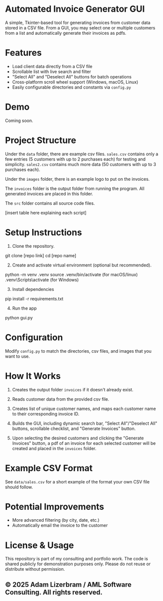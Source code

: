 # Automated Invoice Generator GUI

A simple, Tkinter-based tool for generating invoices from customer data stored in a CSV file. From a GUI, you may select one or multiple customers from a list and automatically generate their invoices as pdfs. 

# Features

- Load client data directly from a CSV file
- Scrollable list with live search and filter
- "Select All" and "Deselect All" buttons for batch operations
- Cross-platform scroll wheel support (Windows, macOS, Linux)
- Easily configurable directories and constants via `config.py`

# Demo

Coming soon.

# Project Structure

Under the `data` folder, there are example csv files. `sales.csv` contains only a few entries (5 customers with up to 2 purchases each) for testing and simplicity. `sales2.csv` contains much more data (50 customers with up to 3 purchases each).

Under the `images` folder, there is an example logo to put on the invoices.

The `invoices` folder is the output folder from running the program. All generated invoices are placed in this folder.

The `src` folder contains all source code files.

[insert table here explaining each script]

# Setup Instructions

1. Clone the repository.

git clone [repo link]
cd [repo name]

2. Create and activate virtual environment (optional but recommended).

python -m venv .venv
source .venv/bin/activate   (for macOS/linux)
.venv\Scripts\activate      (for Windows)

3. Install dependencies

pip install -r requirements.txt

4. Run the app

python gui.py

# Configuration

Modify `config.py` to match the directories, csv files, and images that you want to use. 

# How It Works

1. Creates the output folder `invoices` if it doesn't already exist.

2. Reads customer data from the provided csv file.

3. Creates list of unique customer names, and maps each customer name to their corresponding invoice ID.

4. Builds the GUI, including dynamic search bar, "Select All"/"Deselect All" buttons, scrollable checklist, and "Generate Invoices" button.

5. Upon selecting the desired customers and clicking the "Generate Invoices" button, a pdf of an invoice for each selected customer will be created and placed in the `invoices` folder.

# Example CSV Format

See `data/sales.csv` for a short example of the format your own CSV file should follow.

# Potential Improvements

- More advanced filtering (by city, date, etc.)
- Automatically email the invoice to the customer

# License & Usage

This repository is part of my consulting and portfolio work. 
The code is shared publicly for demonstration purposes only.
Please do not reuse or distribute without permission.

## © 2025 Adam Lizerbram / AML Software Consulting. All rights reserved.